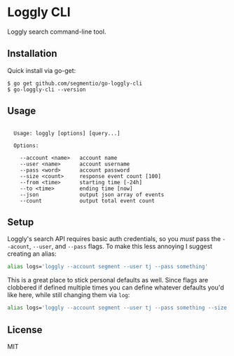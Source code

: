 
# Loggly CLI

  Loggly search command-line tool.

## Installation

  Quick install via go-get:

```
$ go get github.com/segmentio/go-loggly-cli
$ go-loggly-cli --version
```

## Usage

```

  Usage: loggly [options] [query...]

  Options:

    --account <name>   account name
    --user <name>      account username
    --pass <word>      account password
    --size <count>     response event count [100]
    --from <time>      starting time [-24h]
    --to <time>        ending time [now]
    --json             output json array of events
    --count            output total event count

```

## Setup

 Loggly's search API requires basic auth credentials, so you _must_ pass
 the `--acount`, `--user`, and `--pass` flags. To make this less annoying
 I suggest creating an alias:

```sh
alias logs='loggly --account segment --user tj --pass something'
```

 This is a great place to stick personal defaults as well. Since flags are clobbered
 if defined multiple times you can define whatever defaults you'd like here, while
 still changing them via `log`:

```sh
alias logs='loggly --account segment --user tj --pass something --size 5'
```

## License

 MIT